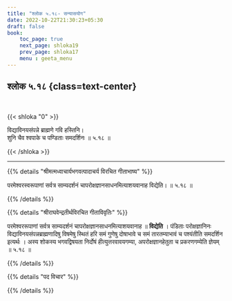 ```yaml
---
title: "श्लोक ५.१८- सन्यासयोग"
date: 2022-10-22T21:30:23+05:30
draft: false
book:
    toc_page: true
    next_page: shloka19
    prev_page: shloka17
    menu : geeta_menu
---
```




## श्लोक ५.१८ {class=text-center}

<br/>

{{< shloka  "0"  >}}

विद्याविनयसंपन्ने ब्राह्मणे गवि हस्तिनि।  
शुनि चैव श्वपाके च पण्डिताः समदर्शिनः ॥ ५.१८ ॥

{{< /shloka >}}

---


{{% details "श्रीमत्मध्वाचार्यभगवत्पादाचर्य विरचित  गीताभाष्य" %}}

परमेश्वरस्वरूपाणां सर्वत्र साम्यदर्शनं चापरोक्षज्ञानसाधनमित्याशयवानाह विद्येति। ॥ ५.१८ ॥

{{% /details %}}



{{% details "श्रीराघवेन्द्रतीर्थविरचित गीताविवृतिः" %}}

परमेश्वररूपाणां सर्वत्र साम्यदर्शनं चापरोक्षज्ञानसाधनमित्याशयवानाह
॥ **विद्येति** । पंडिताः परोक्षज्ञानिनः 
विद्याविनयसंपन्नब्राह्मणादिषु विषमेषु
स्थितं हरि समं गुणेषु दोषाभावे च समं तारतम्याभावं च 
पश्यंतीति समदर्शिन
इत्यर्थः । अस्य शोकस्य भगवद्विषयता निर्दोषं हीत्युत्तरवावयगम्या,
अपरोक्षज्ञानहेतुता च प्रकरणगम्येति ज्ञेयम्‌ ॥ ५.१८ ॥

{{% /details %}}



{{% details "पद विचार" %}}


{{% /details %}}
